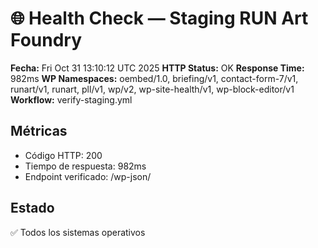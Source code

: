 # 🌐 Health Check — Staging RUN Art Foundry
**Fecha:** Fri Oct 31 13:10:12 UTC 2025
**HTTP Status:** OK
**Response Time:** 982ms
**WP Namespaces:** oembed/1.0, briefing/v1, contact-form-7/v1, runart/v1, runart, pll/v1, wp/v2, wp-site-health/v1, wp-block-editor/v1
**Workflow:** verify-staging.yml

## Métricas
- Código HTTP: 200
- Tiempo de respuesta: 982ms
- Endpoint verificado: /wp-json/

## Estado
✅ Todos los sistemas operativos
